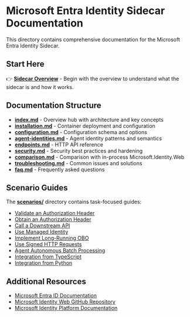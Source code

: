 # Microsoft Entra Identity Sidecar Documentation

This directory contains comprehensive documentation for the Microsoft Entra Identity Sidecar.

## Start Here

👉 **[Sidecar Overview](index.md)** - Begin with the overview to understand what the sidecar is and how it works.

## Documentation Structure

- **[index.md](index.md)** - Overview hub with architecture and key concepts
- **[installation.md](installation.md)** - Container deployment and configuration
- **[configuration.md](configuration.md)** - Configuration schema and options
- **[agent-identities.md](agent-identities.md)** - Agent identity patterns and semantics
- **[endpoints.md](endpoints.md)** - HTTP API reference
- **[security.md](security.md)** - Security best practices and hardening
- **[comparison.md](comparison.md)** - Comparison with in-process Microsoft.Identity.Web
- **[troubleshooting.md](troubleshooting.md)** - Common issues and solutions
- **[faq.md](faq.md)** - Frequently asked questions

## Scenario Guides

The **[scenarios/](scenarios/)** directory contains task-focused guides:

- [Validate an Authorization Header](scenarios/validate-authorization-header.md)
- [Obtain an Authorization Header](scenarios/obtain-authorization-header.md)
- [Call a Downstream API](scenarios/call-downstream-api.md)
- [Use Managed Identity](scenarios/managed-identity.md)
- [Implement Long-Running OBO](scenarios/long-running-obo.md)
- [Use Signed HTTP Requests](scenarios/signed-http-request.md)
- [Agent Autonomous Batch Processing](scenarios/agent-autonomous-batch.md)
- [Integration from TypeScript](scenarios/using-from-typescript.md)
- [Integration from Python](scenarios/using-from-python.md)

## Additional Resources

- [Microsoft Entra ID Documentation](https://docs.microsoft.com/en-us/azure/active-directory/)
- [Microsoft Identity Web GitHub Repository](https://github.com/AzureAD/microsoft-identity-web)
- [Microsoft Identity Platform Documentation](https://docs.microsoft.com/en-us/azure/active-directory/develop/)
